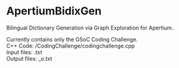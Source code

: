 # ApertiumBidixGen

Bilingual Dictionary Generation via Graph Exploration for Apertium.

Currently contains only the GSoC Coding Challenge.<br>
C++ Code: /CodingChallenge/codingchallenge.cpp<br>
Input files: <word>.txt<br>
Output files: <word>_o.txt
